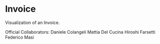 # Invoice
Visualization of an Invoice.

Official Collaborators:
Daniele Colangeli
Mattia Del Cucina
Hiroshi Farsetti
Federico Masi
